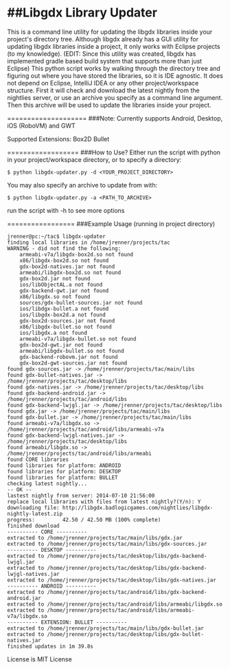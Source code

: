 ##Libgdx Library Updater
=========================

This is a command line utility for updating the libgdx libraries inside your project's directory tree.
Although libgdx already has a GUI utility for updating libgdx libraries inside a project, it only works with Eclipse projects (to my knowledge).
(EDIT: Since this utility was created, libgdx has implemented gradle based build system that supports more than just Eclipse)
This python script works by walking through the directory tree and figuring out where you have stored the libraries, so it is IDE agnostic.
It does not depend on Eclipse, IntelliJ IDEA or any other project/workspace structure.
First it will check and download the latest nightly from the nightlies server, or use an archive you specify as a command line argument.
Then this archive will be used to update the libraries inside your project. 

====================
###Note:
Currently supports Android, Desktop, iOS (RoboVM) and GWT

Supported Extensions:
Box2D
Bullet

==================
###How to Use?
Either run the script with python in your project/workspace directory, or to specify a directory:
```
$ python libgdx-updater.py -d <YOUR_PROJECT_DIRECTORY>
```
You may also specify an archive to update from with:
```
$ python libgdx-updater.py -a <PATH_TO_ARCHIVE>
```
run the script with -h to see more options

=================
###Example Usage
(running in project directory)
```
jrenner@pc:~/tac$ libgdx-updater 
finding local libraries in /home/jrenner/projects/tac
WARNING - did not find the following:
	armeabi-v7a/libgdx-box2d.so not found
	x86/libgdx-box2d.so not found
	gdx-box2d-natives.jar not found
	armeabi/libgdx-box2d.so not found
	gdx-box2d.jar not found
	ios/libObjectAL.a not found
	gdx-backend-gwt.jar not found
	x86/libgdx.so not found
	sources/gdx-bullet-sources.jar not found
	ios/libdgx-bullet.a not found
	ios/libgdx-box2d.a not found
	gdx-box2d-sources.jar not found
	x86/libgdx-bullet.so not found
	ios/libgdx.a not found
	armeabi-v7a/libgdx-bullet.so not found
	gdx-box2d-gwt.jar not found
	armeabi/libgdx-bullet.so not found
	gdx-backend-robovm.jar not found
	gdx-box2d-gwt-sources.jar not found
found gdx-sources.jar -> /home/jrenner/projects/tac/main/libs
found gdx-bullet-natives.jar -> /home/jrenner/projects/tac/desktop/libs
found gdx-natives.jar -> /home/jrenner/projects/tac/desktop/libs
found gdx-backend-android.jar -> /home/jrenner/projects/tac/android/libs
found gdx-backend-lwjgl.jar -> /home/jrenner/projects/tac/desktop/libs
found gdx.jar -> /home/jrenner/projects/tac/main/libs
found gdx-bullet.jar -> /home/jrenner/projects/tac/main/libs
found armeabi-v7a/libgdx.so -> /home/jrenner/projects/tac/android/libs/armeabi-v7a
found gdx-backend-lwjgl-natives.jar -> /home/jrenner/projects/tac/desktop/libs
found armeabi/libgdx.so -> /home/jrenner/projects/tac/android/libs/armeabi
found CORE libraries
found libraries for platform: ANDROID
found libraries for platform: DESKTOP
found libraries for platform: BULLET
checking latest nightly...
-- OK --
lastest nightly from server: 2014-07-10 21:56:00
replace local libraries with files from latest nightly?(Y/n): Y
downloading file: http://libgdx.badlogicgames.com/nightlies/libgdx-nightly-latest.zip
progress:         42.50 / 42.50 MB (100% complete)
finished download
---------- CORE ----------
extracted to /home/jrenner/projects/tac/main/libs/gdx.jar
extracted to /home/jrenner/projects/tac/main/libs/gdx-sources.jar
---------- DESKTOP ----------
extracted to /home/jrenner/projects/tac/desktop/libs/gdx-backend-lwjgl.jar
extracted to /home/jrenner/projects/tac/desktop/libs/gdx-backend-lwjgl-natives.jar
extracted to /home/jrenner/projects/tac/desktop/libs/gdx-natives.jar
---------- ANDROID ----------
extracted to /home/jrenner/projects/tac/android/libs/gdx-backend-android.jar
extracted to /home/jrenner/projects/tac/android/libs/armeabi/libgdx.so
extracted to /home/jrenner/projects/tac/android/libs/armeabi-v7a/libgdx.so
---------- EXTENSION: BULLET ----------
extracted to /home/jrenner/projects/tac/main/libs/gdx-bullet.jar
extracted to /home/jrenner/projects/tac/desktop/libs/gdx-bullet-natives.jar
finished updates in 1m 39.8s

```


License is MIT License
